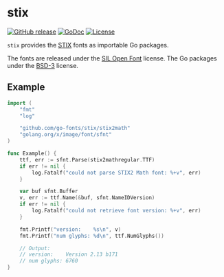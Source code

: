 # stix

[![GitHub release](https://img.shields.io/github/release/go-fonts/stix.svg)](https://github.com/go-fonts/stix/releases)
[![GoDoc](https://godoc.org/github.com/go-fonts/stix?status.svg)](https://godoc.org/github.com/go-fonts/stix)
[![License](https://img.shields.io/badge/License-BSD--3-blue.svg)](https://github.com/go-fonts/stix/raw/main/LICENSE)

`stix` provides the [STIX](https://www.stixfonts.org/) fonts as importable Go packages.

The fonts are released under the [SIL Open Font](https://github.com/go-fonts/stix/raw/main/SIL-LICENSE) license.
The Go packages under the [BSD-3](https://github.com/go-fonts/stix/raw/main/LICENSE) license.

## Example

```go
import (
	"fmt"
	"log"

	"github.com/go-fonts/stix/stix2math"
	"golang.org/x/image/font/sfnt"
)

func Example() {
	ttf, err := sfnt.Parse(stix2mathregular.TTF)
	if err != nil {
		log.Fatalf("could not parse STIX2 Math font: %+v", err)
	}

	var buf sfnt.Buffer
	v, err := ttf.Name(&buf, sfnt.NameIDVersion)
	if err != nil {
		log.Fatalf("could not retrieve font version: %+v", err)
	}

	fmt.Printf("version:    %s\n", v)
	fmt.Printf("num glyphs: %d\n", ttf.NumGlyphs())

	// Output:
	// version:    Version 2.13 b171
	// num glyphs: 6760
}
```
